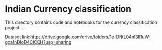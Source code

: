 # Indian Currency classification
This directory contains code and notebooks for the currency classification project ...

Dataset link:https://drive.google.com/drive/folders/1e-DNtL04nl3Il1uW-gca1nDloD4ClCQH?usp=sharing
